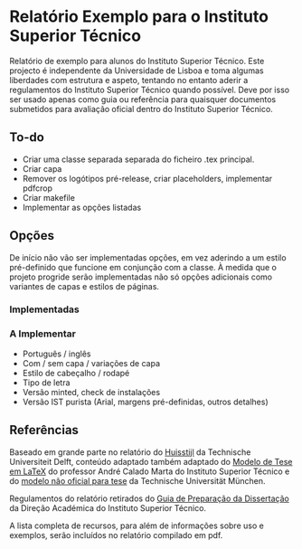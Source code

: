 # Relatório Exemplo para o Instituto Superior Técnico

Relatório de exemplo para alunos do Instituto Superior Técnico. Este projecto é independente da Universidade de Lisboa e toma algumas liberdades com estrutura e aspeto, tentando no entanto aderir a regulamentos do Instituto Superior Técnico quando possível. Deve por isso ser usado apenas como guia ou referência para quaisquer documentos submetidos para avaliação oficial dentro do Instituto Superior Técnico.

## To-do

* Criar uma classe separada separada do ficheiro .tex principal.
* Criar capa
* Remover os logótipos pré-release, criar placeholders, implementar pdfcrop
* Criar makefile
* Implementar as opções listadas

## Opções

De início não vão ser implementadas opções, em vez aderindo a um estilo pré-definido que funcione em conjunção com a classe. À medida que o projeto progride serão implementadas não só opções adicionais como variantes de capas e estilos de páginas.

### Implementadas

### A Implementar

* Português / inglês
* Com / sem capa / variações de capa
* Estilo de cabeçalho / rodapé
* Tipo de letra
* Versão minted, check de instalações
* Versão IST purista (Arial, margens pré-definidas, outros detalhes)

## Referências

Baseado em grande parte no relatório do [Huisstijl](https://www.tudelft.nl/huisstijl/ "Huisstijl TU Delft") da Technische Universiteit Delft, conteúdo adaptado também adaptado do [Modelo de Tese em LaTeX](https://fenix.tecnico.ulisboa.pt/homepage/ist31052/documentos-para-elaboracao-da-tese "Modelo de Tese em LaTeX") do professor André Calado Marta do Instituto Superior Técnico e do [modelo não oficial para tese](https://github.com/fwalch/tum-thesis-latex "TUM LaTeX Thesis") da Technische Universität München.

Regulamentos do relatório retirados do [Guia de Preparação da Dissertação](https://academica.tecnico.ulisboa.pt/files/sites/54/guia-de-preparacao-da-dissertacao-1516.pdf "Guia de Preparação da Dissertação") da Direção Académica do Instituto Superior Técnico.

A lista completa de recursos, para além de informações sobre uso e exemplos, serão incluídos no relatório compilado em pdf.

